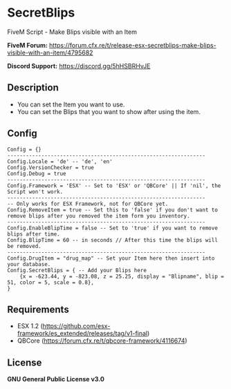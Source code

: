 # SecretBlips
FiveM Script - Make Blips visible with an Item

**FiveM Forum:** https://forum.cfx.re/t/release-esx-secretblips-make-blips-visible-with-an-item/4795682

**Discord Support:** https://discord.gg/5hHSBRHvJE

## Description
* You can set the Item you want to use.
* You can set the Blips that you want to show after using the item.

## Config
```
Config = {}
----------------------------------------------------------------
Config.Locale = 'de' -- 'de', 'en'
Config.VersionChecker = true
Config.Debug = true
----------------------------------------------------------------
Config.Framework = 'ESX' -- Set to 'ESX' or 'QBCore' || If 'nil', the Script won't work.
----------------------------------------------------------------
-- Only works for ESX Framework, not for QBCore yet.
Config.RemoveItem = true -- Set this to 'false' if you don't want to remove blips after you removed the item form you inventory.
----------------------------------------------------------------
Config.EnableBlipTime = false -- Set to 'true' if you want to remove blips after time.
Config.BlipTime = 60 -- in seconds // After this time the blips will be removed.
----------------------------------------------------------------
Config.DrugItem = "drug_map" -- Set your Item here then insert into your database.
Config.SecretBlips = { -- Add your Blips here
	{x = -623.44, y = -823.08, z = 25.25, display = "Blipname", blip = 51, color = 5, scale = 0.8},
}
```

## Requirements
* ESX 1.2 (https://github.com/esx-framework/es_extended/releases/tag/v1-final)
* QBCore (https://forum.cfx.re/t/qbcore-framework/4116674)

## License
**GNU General Public License v3.0**